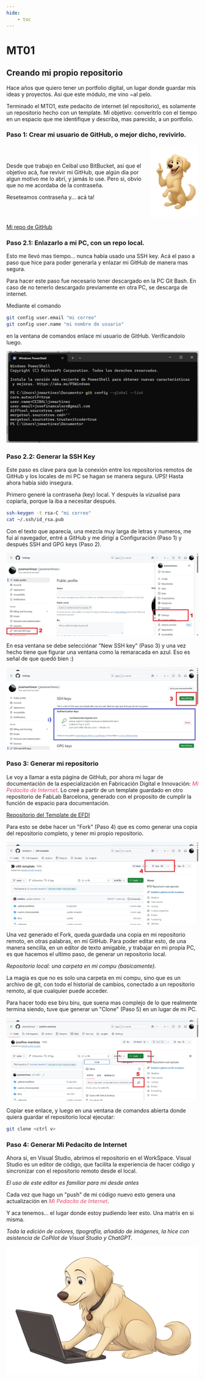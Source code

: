 ```yaml
---
hide:
    - toc
---
```


# MT01

## Creando mi propio repositorio

Hace años que quiero tener un portfolio digital, un lugar donde guardar mis ideas y proyectos. Asi que este módulo, me vino ~al pelo. 

Terminado el MTO1, este pedacito de internet (el repositorio), es solamente un repositorio hecho con un template. Mi objetivo: converitrlo con el tiempo en un espacio que me identifique y describa, mas parecido, a un portfolio. 

### Paso 1: Crear mi usuario de GitHub, o mejor dicho, revivirlo. 

<div style="display: flex; align-items: center;">
  <div style="flex: 3;">
    <p>
      Desde que trabajo en Ceibal uso BitBucket, asi que el objetivo acá, fue revivir mi GitHub, que algún dia por algun motivo me lo abrí, y jamás lo use. Pero si, obvio que no me acordaba de la contraseña.
    <p>
    Reseteamos contraseña y... acá ta!
    </p>
  </div>
  <div style="flex: 1; text-align: right;">
    <img src="../images/jazmin1.png" width="500" alt="Perro Jazmín, blanco, caricaturesco sentado erguido, sonríe ampliamente y levanta una pata con el dedo índice extendido como si estuviera señalando o compartiendo una idea. El perro transmite simpatía y entusiasmo. El fondo es simple y no contiene otros elementos ni texto."/>
  </div>
</div>

[Mi repo de GitHub](https://github.com/josemartinezc)


### Paso 2.1: Enlazarlo a mi PC, con un repo local.

Esto me llevó mas tiempo... nunca había usado una SSH key. Acá el paso a paso que hice para poder generarla y enlazar mi GitHub de manera mas segura.

Para hacer este paso fue necesario tener descargado en la PC Git Bash. En caso de no tenerlo descargado previamente en otra PC, se descarga de internet.

Mediante el comando 

```bash
git config user.email "mi correo"
git config user.name "mi nombre de usuario"
```
en la ventana de comandos enlace mi usuario de GitHub. Verificandolo luego.

![](../images/git1.png)

### Paso 2.2: Generar la SSH Key

Este paso es clave para que la conexión entre los repositorios remotos de GitHub y los locales de mi PC se hagan se manera segura. UPS! Hasta ahora había sido insegura. 

Primero generé la contraseña (key) local. Y después la vizualisé para copiarla, porque la iba a necesitar después.

```bash
ssh-keygen -t rsa-C "mi correo"
cat ~/.ssh/id_rsa.pub
```
Con el texto que aparecía, una mezcla muy larga de letras y numeros, me fuí al navegador, entré a GitHub y me dirigí a Configuración (Paso 1) y después SSH and GPG keys (Paso 2).

![](../images/git2.jpg)

En esa ventana se debe selecciónar "New SSH key" (Paso 3) y una vez hecho tiene que figurar una ventana como la remaracada en azul. Eso es señal de que quedó bien :)

![](../images/git3.jpg)

### Paso 3: Generar mi repositorio

Le voy a llamar a esta página de GitHub, por ahora mi lugar de documentación de la especialización en Fabricación Digital e Innovación: <span style="color:#e5446d"><i>Mi Pedacito de Internet</i></span>. Lo creé a partir de un template guardado en otro repositorio de FabLab Barcelona, generado con el proposito de cumplir la función de espacio para documentación. 

[Repositorio del Template de EFDI](https://github.com/fablabbcn/efdi-template)

Para esto se debe hacer un "Fork" (Paso 4) que es como generar una copia del repositorio completo, y tener mi propio repositorio.

![](../images/git4.jpg)

Una vez generado el Fork, queda guardada una copia en mi repositorio remoto, en otras palabras, en mi GitHub. Para poder editar esto, de una manera sencilla, en un editor de texto amigable, y trabajar en mi propia PC, es que hacemos el ultimo paso, de generar un repositorio local.

*Repositorio local: una carpeta en mi compu (basicamente).*

La magia es que no es solo una carpeta en mi compu, sino que es un archivo de git, con todo el historial de cambios, conectado a un repositorio remoto, al que cualquier puede acceder.

Para hacer todo ese biru biru, que suena mas complejo de lo que realmente termina siendo, tuve que generar un "Clone" (Paso 5) en un lugar de mi PC. 

![](../images/git5.jpg)

Copiar ese enlace, y luego en una ventana de comandos abierta donde quiera guardar el repositorio local ejecutar:

```bash
git clone <ctrl v>
```
### Paso 4: Generar Mi Pedacito de Internet

Ahora si, en Visual Studio, abrimos el repositorio en el WorkSpace. Visual Studio es un editor de código, que facilita la experiencia de hacer código y sincronizar con el repositorio remoto desde el local. 

*El uso de este editor es familiar para mi desde antes*

Cada vez que hago un "push" de mi código nuevo esto genera una actualización en <span style="color:#e5446d"><i>Mi Pedacito de Internet</i></span>. 

Y aca tenemos... el lugar donde estoy pudiendo leer esto. Una matrix en si misma. 

*Toda la edición de colores, tipografía, añadido de imágenes, la hice con asistencia de CoPilot de Visual Studio y ChatGPT.* 

![](../images/jazmin2.png)

